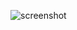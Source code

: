 ![screenshot](https://github.com/CaioMantovaniBorba/twitter-clone/assets/38335770/b37e55fb-085b-44f0-ba25-53eb844c32ec)
